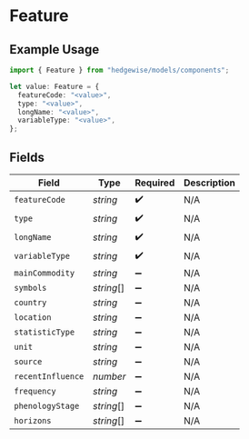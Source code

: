 # Feature

## Example Usage

```typescript
import { Feature } from "hedgewise/models/components";

let value: Feature = {
  featureCode: "<value>",
  type: "<value>",
  longName: "<value>",
  variableType: "<value>",
};
```

## Fields

| Field              | Type               | Required           | Description        |
| ------------------ | ------------------ | ------------------ | ------------------ |
| `featureCode`      | *string*           | :heavy_check_mark: | N/A                |
| `type`             | *string*           | :heavy_check_mark: | N/A                |
| `longName`         | *string*           | :heavy_check_mark: | N/A                |
| `variableType`     | *string*           | :heavy_check_mark: | N/A                |
| `mainCommodity`    | *string*           | :heavy_minus_sign: | N/A                |
| `symbols`          | *string*[]         | :heavy_minus_sign: | N/A                |
| `country`          | *string*           | :heavy_minus_sign: | N/A                |
| `location`         | *string*           | :heavy_minus_sign: | N/A                |
| `statisticType`    | *string*           | :heavy_minus_sign: | N/A                |
| `unit`             | *string*           | :heavy_minus_sign: | N/A                |
| `source`           | *string*           | :heavy_minus_sign: | N/A                |
| `recentInfluence`  | *number*           | :heavy_minus_sign: | N/A                |
| `frequency`        | *string*           | :heavy_minus_sign: | N/A                |
| `phenologyStage`   | *string*[]         | :heavy_minus_sign: | N/A                |
| `horizons`         | *string*[]         | :heavy_minus_sign: | N/A                |